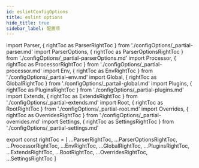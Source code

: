 ```yaml
---
id: eslintConfigOptions
title: eslint options
hide_title: true
sidebar_label: 配置项
---
```

import Parser, { rightToc as ParserRightToc } from './configOptions/_partial-parser.md'
import ParserOptions, { rightToc as ParserOptionsRightToc } from './configOptions/_partial-parserOptions.md'
import Processor, { rightToc as ProcessorRightToc } from './configOptions/_partial-processor.md'
import Env, { rightToc as EnvRightToc } from './configOptions/_partial-env.md'
import Global, { rightToc as GlobalRightToc } from './configOptions/_partail-global.md'
import Plugins, { rightToc as PluginsRightToc } from './configOptions/_partial-plugins.md'
import Extends, { rightToc as ExtendsRightToc } from './configOptions/_partial-extends.md'
import Root, { rightToc as RootRightToc } from './configOptions/_partial-root.md'
import Overrides, { rightToc as OverridesRightToc } from './configOptions/_partial-overrides.md'
import Settings, { rightToc as SettingsRightToc } from './configOptions/_partial-settings.md'

<Parser />
<ParserOptions />
<Processor />
<Env />
<Global />
<Plugins />
<Extends />
<Root />
<Overrides />
<Settings />

export const rightToc = [
  ...ParserRightToc,
  ...ParserOptionsRightToc,
  ...ProcessorRightToc,
  ...EnvRightToc,
  ...GlobalRightToc,
  ...PluginsRightToc,
  ...ExtendsRightToc,
  ...RootRightToc,
  ...OverridesRightToc,
  ...SettingsRightToc
]
